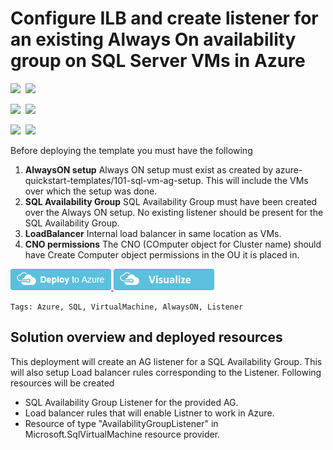 # Configure ILB and create listener for an existing Always On availability group on SQL Server VMs in Azure

<IMG SRC="https://azbotstorage.blob.core.windows.net/badges/101-sql-vm-aglistener-setup/PublicLastTestDate.svg" />&nbsp;
<IMG SRC="https://azbotstorage.blob.core.windows.net/badges/101-sql-vm-aglistener-setup/PublicDeployment.svg" />&nbsp;

<IMG SRC="https://azbotstorage.blob.core.windows.net/badges/101-sql-vm-aglistener-setup/FairfaxLastTestDate.svg" />&nbsp;
<IMG SRC="https://azbotstorage.blob.core.windows.net/badges/101-sql-vm-aglistener-setup/FairfaxDeployment.svg" />&nbsp;

<IMG SRC="https://azbotstorage.blob.core.windows.net/badges/101-sql-vm-aglistener-setup/BestPracticeResult.svg" />&nbsp;
<IMG SRC="https://azbotstorage.blob.core.windows.net/badges/101-sql-vm-aglistener-setup/CredScanResult.svg" />&nbsp;

Before deploying the template you must have the following

1. **AlwaysON setup** Always ON setup must exist as created by azure-quickstart-templates/101-sql-vm-ag-setup. This will include the VMs over which the setup was done.
2. **SQL Availability Group** SQL Availability Group must have been created over the Always ON setup. No existing listener should be present for the SQL Availability Group.
3. **LoadBalancer** Internal load balancer in same location as VMs.
4. **CNO permissions** The CNO (COmputer object for Cluster name) should have Create Computer object permissions in the OU it is placed in.

<a href="https://portal.azure.com/#create/Microsoft.Template/uri/https%3A%2F%2Fraw.githubusercontent.com%2FAzure%2Fazure-quickstart-templates%2Fmaster%2F101-sql-vm-aglistener-setup%2Fazuredeploy.json" target="_blank">
    <img src="https://raw.githubusercontent.com/Azure/azure-quickstart-templates/master/1-CONTRIBUTION-GUIDE/images/deploytoazure.png"/>
</a>
<a href="http://armviz.io/#/?load=https%3A%2F%2Fraw.githubusercontent.com%2FAzure%2Fazure-quickstart-templates%2Fmaster%2F101-sql-vm-aglistener-setup%2Fazuredeploy.json" target="_blank">
    <img src="https://raw.githubusercontent.com/Azure/azure-quickstart-templates/master/1-CONTRIBUTION-GUIDE/images/visualizebutton.png"/>
</a>

`Tags: Azure, SQL, VirtualMachine, AlwaysON, Listener`

## Solution overview and deployed resources

This deployment will create an AG listener for a SQL Availability Group. This will also setup Load balancer rules corresponding to the Listener.
 Following resources will be created
 - SQL Availability Group Listener for the provided AG.
 - Load balancer rules that will enable Listner to work in Azure.
 - Resource of type "AvailabilityGroupListener" in Microsoft.SqlVirtualMachine resource provider.
 

